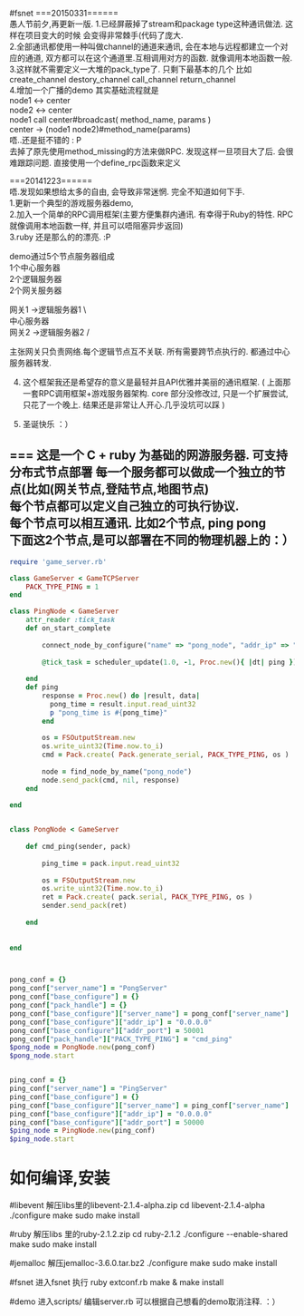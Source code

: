 #fsnet
===20150331======  
愚人节前夕,再更新一版.
1.已经屏蔽掉了stream和package type这种通讯做法. 这样在项目变大的时候 会变得非常棘手(代码了庞大.  
2.全部通讯都使用一种叫做channel的通道来通讯, 会在本地与远程都建立一个对应的通道, 双方都可以在这个通道里.互相调用对方的函数.   就像调用本地函数一般.  
3.这样就不需要定义一大堆的pack_type了. 只剩下最基本的几个 比如 create_channel destory_channel call_channel return_channel  
4.增加一个广播的demo  其实基础流程就是  
node1 <-> center  
node2 <-> center  
node1 call center#broadcast( method_name, params )  
center -> (node1 node2)#method_name(params)  
唔..还是挺不错的 : P  
去掉了原先使用method_missing的方法来做RPC. 发现这样一旦项目大了后. 会很难跟踪问题. 直接使用一个define_rpc函数来定义  
  
===20141223======  
唔.发现如果想给太多的自由, 会导致非常迷惘. 完全不知道如何下手.  
1.更新一个典型的游戏服务器demo,   
2.加入一个简单的RPC调用框架(主要方便集群内通讯. 有幸得于Ruby的特性. RPC就像调用本地函数一样, 并且可以唔阻塞异步返回)  
3.ruby 还是那么的的漂亮. :P  

demo通过5个节点服务器组成  
1个中心服务器  
2个逻辑服务器  
2个网关服务器    

  
网关1 ->逻辑服务器1 \  
									中心服务器  
网关2 ->逻辑服务器2 /  
        

主张网关只负责网络.每个逻辑节点互不关联. 所有需要跨节点执行的. 都通过中心服务器转发.  
  
  
4. 这个框架我还是希望存的意义是最轻并且API优雅并美丽的通讯框架.  ( 上面那一套RPC调用框架+游戏服务器架构. core 部分没修改过, 只是一个扩展尝试, 只花了一个晚上.   结果还是非常让人开心.几乎没坑可以踩  )  
  
5. 圣诞快乐 ：）  
  
===
这是一个 C + ruby 为基础的网游服务器. 可支持分布式节点部署	
每一个服务都可以做成一个独立的节点(比如(网关节点,登陆节点,地图节点) 		  
每个节点都可以定义自己独立的可执行协议.  
每个节点可以相互通讯. 比如2个节点, ping pong				
下面这2个节点,是可以部署在不同的物理机器上的：）		  
---


``` ruby
require 'game_server.rb'

class GameServer < GameTCPServer
	PACK_TYPE_PING = 1
end

class PingNode < GameServer
	attr_reader :tick_task
	def on_start_complete
		
		connect_node_by_configure("name" => "pong_node", "addr_ip" => "0.0.0.0", "addr_port" => 50001)
		
		@tick_task = scheduler_update(1.0, -1, Proc.new(){ |dt| ping });
		
	end
	def ping
		response = Proc.new() do |result, data|
		  pong_time = result.input.read_uint32
		  p "pong_time is #{pong_time}"
		end
		
		os = FSOutputStream.new
		os.write_uint32(Time.now.to_i)
		cmd = Pack.create( Pack.generate_serial, PACK_TYPE_PING, os )
		
		node = find_node_by_name("pong_node")
		node.send_pack(cmd, nil, response)
	end
	
end


class PongNode < GameServer
	
	def cmd_ping(sender, pack)
		
		ping_time = pack.input.read_uint32
		
		os = FSOutputStream.new
		os.write_uint32(Time.now.to_i)
		ret = Pack.create( pack.serial, PACK_TYPE_PING, os )
		sender.send_pack(ret)
			
	end
	
	
end



pong_conf = {}
pong_conf["server_name"] = "PongServer"
pong_conf["base_configure"] = {}
pong_conf["pack_handle"] = {}
pong_conf["base_configure"]["server_name"] = pong_conf["server_name"]
pong_conf["base_configure"]["addr_ip"] = "0.0.0.0"
pong_conf["base_configure"]["addr_port"] = 50001
pong_conf["pack_handle"]["PACK_TYPE_PING"] = "cmd_ping"
$pong_node = PongNode.new(pong_conf)
$pong_node.start


ping_conf = {}
ping_conf["server_name"] = "PingServer"
ping_conf["base_configure"] = {}
ping_conf["base_configure"]["server_name"] = ping_conf["server_name"]
ping_conf["base_configure"]["addr_ip"] = "0.0.0.0"
ping_conf["base_configure"]["addr_port"] = 50000
$ping_node = PingNode.new(ping_conf)
$ping_node.start

``` 




# 如何编译,安装

#libevent
解压libs里的libevent-2.1.4-alpha.zip
cd libevent-2.1.4-alpha
./configure 
make
sudo make install

#ruby
解压libs 里的ruby-2.1.2.zip 
cd ruby-2.1.2
./configure --enable-shared
make
sudo make install

#jemalloc
解压jemalloc-3.6.0.tar.bz2
./configure
make
sudo make install

#fsnet
进入fsnet
执行
ruby extconf.rb
make & make install


#demo
进入scripts/ 
编辑server.rb
可以根据自己想看的demo取消注释. ：）

